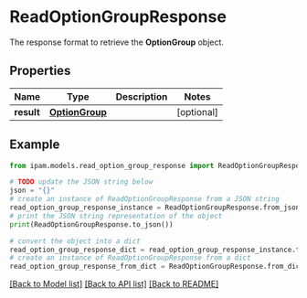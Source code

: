 # ReadOptionGroupResponse

The response format to retrieve the __OptionGroup__ object.

## Properties

Name | Type | Description | Notes
------------ | ------------- | ------------- | -------------
**result** | [**OptionGroup**](OptionGroup.md) |  | [optional] 

## Example

```python
from ipam.models.read_option_group_response import ReadOptionGroupResponse

# TODO update the JSON string below
json = "{}"
# create an instance of ReadOptionGroupResponse from a JSON string
read_option_group_response_instance = ReadOptionGroupResponse.from_json(json)
# print the JSON string representation of the object
print(ReadOptionGroupResponse.to_json())

# convert the object into a dict
read_option_group_response_dict = read_option_group_response_instance.to_dict()
# create an instance of ReadOptionGroupResponse from a dict
read_option_group_response_from_dict = ReadOptionGroupResponse.from_dict(read_option_group_response_dict)
```
[[Back to Model list]](../README.md#documentation-for-models) [[Back to API list]](../README.md#documentation-for-api-endpoints) [[Back to README]](../README.md)


